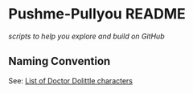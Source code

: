 Pushme-Pullyou README
===

_scripts to help you explore and build on GitHub_


## Naming Convention

See: [List of Doctor Dolittle characters]( https://en.wikipedia.org/wiki/List_of_Doctor_Dolittle_characters )